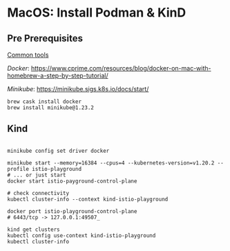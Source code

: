 # MacOS: Install Podman & KinD

## Pre Prerequisites
[Common tools](00_MACOS-COMMON-TOOLS.md)

*Docker*: https://www.cprime.com/resources/blog/docker-on-mac-with-homebrew-a-step-by-step-tutorial/

*Minikube*: https://minikube.sigs.k8s.io/docs/start/

```shell
brew cask install docker
brew install minikube@1.23.2

```

## Kind
```shell

minikube config set driver docker

minikube start --memory=16384 --cpus=4 --kubernetes-version=v1.20.2 --profile istio-playground
# ... or just start
docker start istio-payground-control-plane

# check connectivity
kubectl cluster-info --context kind-istio-playground

docker port istio-playground-control-plane
# 6443/tcp -> 127.0.0.1:49507_

kind get clusters
kubectl config use-context kind-istio-playground
kubectl cluster-info

```